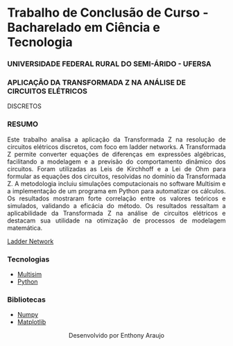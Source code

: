 # Trabalho de Conclusão de Curso - Bacharelado em Ciência e Tecnologia

### UNIVERSIDADE FEDERAL RURAL DO SEMI-ÁRIDO - UFERSA

### APLICAÇÃO DA TRANSFORMADA Z NA ANÁLISE DE CIRCUITOS ELÉTRICOS
DISCRETOS
### RESUMO

<p align="justify">Este trabalho analisa a aplicação da Transformada Z na resolução de circuitos elétricos discretos,
com foco em ladder networks. A Transformada Z permite converter equações de diferenças
em expressões algébricas, facilitando a modelagem e a previsão do comportamento dinâmico
dos circuitos. Foram utilizadas as Leis de Kirchhoff e a Lei de Ohm para formular as equações
dos circuitos, resolvidas no domínio da Transformada Z. A metodologia incluiu simulações
computacionais no software Multisim e a implementação de um programa em Python para
automatizar os cálculos. Os resultados mostraram forte correlação entre os valores teóricos
e simulados, validando a eficácia do método. Os resultados ressaltam a aplicabilidade da
Transformada Z na análise de circuitos elétricos e destacam sua utilidade na otimização de
processos de modelagem matemática.</p>

[Ladder Network](ladder-network.png)

### Tecnologias
- [Multisim](https://www.ni.com/en/support/downloads/software-products/download.multisim.html?srsltid=AfmBOop9PxlwMzHdw5kAutv0n2epTl-sdp9BrvFQSqYeNyDg4yd3rbz7#452133)
- [Python](https://www.python.org/)

### Bibliotecas
- [Numpy](https://numpy.org/)
- [Matplotlib](https://matplotlib.org/)


<p align="center">Desenvolvido por Enthony Araujo</p>
